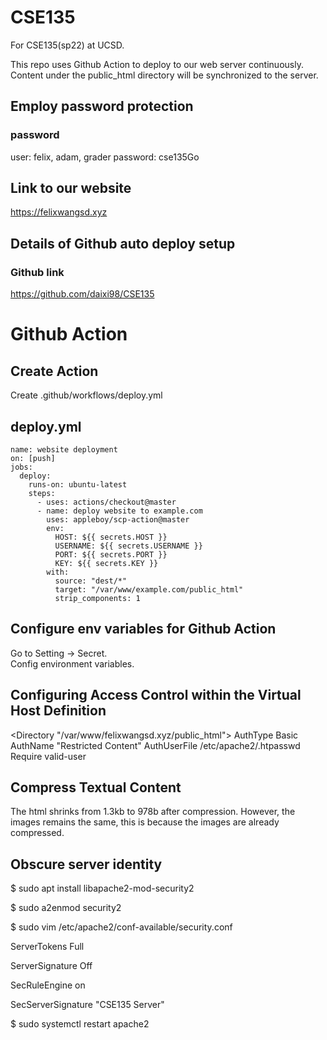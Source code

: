 # CSE135
For CSE135(sp22) at UCSD.

This repo uses Github Action to deploy to our web server continuously.
Content under the public_html directory will be synchronized to the server. 

## Employ password protection
### password
user: felix, adam, grader
password: cse135Go

## Link to our website
https://felixwangsd.xyz


## Details of Github auto deploy setup
### Github link
https://github.com/daixi98/CSE135

# Github Action

## Create Action
Create .github/workflows/deploy.yml
## deploy.yml
```
name: website deployment
on: [push]
jobs:  
  deploy:    
    runs-on: ubuntu-latest
    steps:
      - uses: actions/checkout@master
      - name: deploy website to example.com
        uses: appleboy/scp-action@master
        env:
          HOST: ${{ secrets.HOST }}
          USERNAME: ${{ secrets.USERNAME }}
          PORT: ${{ secrets.PORT }}
          KEY: ${{ secrets.KEY }}
        with:
          source: "dest/*"
          target: "/var/www/example.com/public_html"
          strip_components: 1
```

## Configure env variables for Github Action
Go to Setting -> Secret.  
Config environment variables.  




## Configuring Access Control within the Virtual Host Definition
  <Directory "/var/www/felixwangsd.xyz/public_html">
      AuthType Basic
      AuthName "Restricted Content"
      AuthUserFile /etc/apache2/.htpasswd
      Require valid-user
  </Directory>

## Compress Textual Content
  The html shrinks from 1.3kb to 978b after compression. However, the images remains the same, this is because the images are already compressed.

## Obscure server identity
$ sudo apt install libapache2-mod-security2

$ sudo a2enmod security2

$ sudo vim /etc/apache2/conf-available/security.conf

ServerTokens Full

ServerSignature Off

SecRuleEngine on

SecServerSignature "CSE135 Server"

$ sudo systemctl restart apache2

